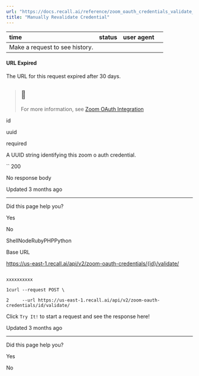 ```yaml
---
url: "https://docs.recall.ai/reference/zoom_oauth_credentials_validate_create"
title: "Manually Revalidate Credential"
---
```


| time | status | user agent |  |
| :-- | :-- | :-- | :-- |
| Make a request to see history. |

#### URL Expired

The URL for this request expired after 30 days.

> ## 📘
>
> For more information, see [Zoom OAuth Integration](https://docs.recall.ai/docs/zoom-oauth-integration)

id

uuid

required

A UUID string identifying this zoom o auth credential.

`` 200

No response body

Updated 3 months ago

* * *

Did this page help you?

Yes

No

ShellNodeRubyPHPPython

Base URL

https://us-east-1.recall.ai/api/v2/zoom-oauth-credentials/{id}/validate/

```

xxxxxxxxxx

1curl --request POST \

2     --url https://us-east-1.recall.ai/api/v2/zoom-oauth-credentials/id/validate/

```

Click `Try It!` to start a request and see the response here!

Updated 3 months ago

* * *

Did this page help you?

Yes

No